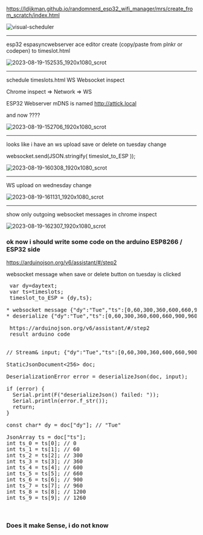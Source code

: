 

https://ldijkman.github.io/randomnerd_esp32_wifi_manager/mrs/create_from_scratch/index.html


![visual-scheduler](https://github.com/ldijkman/randomnerd_esp32_wifi_manager/assets/45427770/8d5c3759-62eb-47bd-a3eb-2dfc7969ff97)


---

esp32 espasyncwebserver ace editor create (copy/paste from plnkr or codepen) to timeslot.html

![2023-08-19-152535_1920x1080_scrot](https://github.com/ldijkman/randomnerd_esp32_wifi_manager/assets/45427770/5bd9862e-b719-47d0-8cb7-a080b1d39672)


---

schedule timeslots.html WS Websocket inspect

Chrome inspect => Network => WS

ESP32 Webserver mDNS is named http://attick.local

and now ????

![2023-08-19-152706_1920x1080_scrot](https://github.com/ldijkman/randomnerd_esp32_wifi_manager/assets/45427770/d95aecb2-7b6b-47b9-8115-702e0e6bc48d)


---

looks like i have an ws upload save  or delete on tuesday change

 websocket.send(JSON.stringify( timeslot_to_ESP ));

![2023-08-19-160308_1920x1080_scrot](https://github.com/ldijkman/randomnerd_esp32_wifi_manager/assets/45427770/54e53bad-eee9-4585-a307-91d4aa13201f)

---

WS upload on wednesday change

![2023-08-19-161131_1920x1080_scrot](https://github.com/ldijkman/randomnerd_esp32_wifi_manager/assets/45427770/3640b499-951a-4e6a-b420-60440c178ee4)


---

show only outgoing websocket messages in chrome inspect

![2023-08-19-162307_1920x1080_scrot](https://github.com/ldijkman/randomnerd_esp32_wifi_manager/assets/45427770/27d85aae-7609-4699-85b2-92b7d2ac1f76)


### ok now i should write some code on the arduino ESP8266 / ESP32 side

https://arduinojson.org/v6/assistant/#/step2

websocket message when save or delete button on tuesday is clicked
<pre>
 var dy=daytext;
 var ts=timeslots;
 timeslot_to_ESP = {dy,ts};

* websocket message {"dy":"Tue","ts":[0,60,300,360,600,660,900,960,1200,1260]}
* deserialize {"dy":"Tue","ts":[0,60,300,360,600,660,900,960,1200,1260]}
 
 https://arduinojson.org/v6/assistant/#/step2
 result arduino code

 
// Stream& input; {"dy":"Tue","ts":[0,60,300,360,600,660,900,960,1200,1260]}

StaticJsonDocument<256> doc;

DeserializationError error = deserializeJson(doc, input);

if (error) {
  Serial.print(F("deserializeJson() failed: "));
  Serial.println(error.f_str());
  return;
}

const char* dy = doc["dy"]; // "Tue"

JsonArray ts = doc["ts"];
int ts_0 = ts[0]; // 0
int ts_1 = ts[1]; // 60
int ts_2 = ts[2]; // 300
int ts_3 = ts[3]; // 360
int ts_4 = ts[4]; // 600
int ts_5 = ts[5]; // 660
int ts_6 = ts[6]; // 900
int ts_7 = ts[7]; // 960
int ts_8 = ts[8]; // 1200
int ts_9 = ts[9]; // 1260

 
</pre>

### Does it make Sense, i do not know
